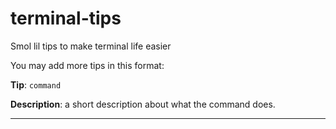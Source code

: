 # terminal-tips
Smol lil tips to make terminal life easier

You may add more tips in this format:

**Tip**: `command`

**Description**: a short description about what the command does.

----

